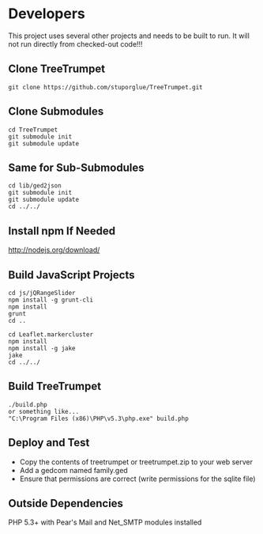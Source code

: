 Developers
==========

This project uses several other projects and needs to be built to run. It will 
not run directly from checked-out code!!!


Clone TreeTrumpet
-----------------
    git clone https://github.com/stuporglue/TreeTrumpet.git

Clone Submodules
----------------
    cd TreeTrumpet
    git submodule init
    git submodule update

Same for Sub-Submodules
-----------------------
    cd lib/ged2json
    git submodule init
    git submodule update
    cd ../../

Install npm If Needed
---------------------

http://nodejs.org/download/


Build JavaScript Projects
-------------------------
    cd js/jQRangeSlider
    npm install -g grunt-cli
    npm install
    grunt
    cd ..

    cd Leaflet.markercluster
    npm install
    npm install -g jake
    jake
    cd ../../


Build TreeTrumpet
-----------------
    ./build.php
    or something like...
    "C:\Program Files (x86)\PHP\v5.3\php.exe" build.php

Deploy and Test
---------------
* Copy the contents of treetrumpet or treetrumpet.zip to your web server
* Add a gedcom named family.ged
* Ensure that permissions are correct (write permissions for the sqlite file)

Outside Dependencies
--------------------
PHP 5.3+ with Pear's Mail and Net_SMTP modules installed
